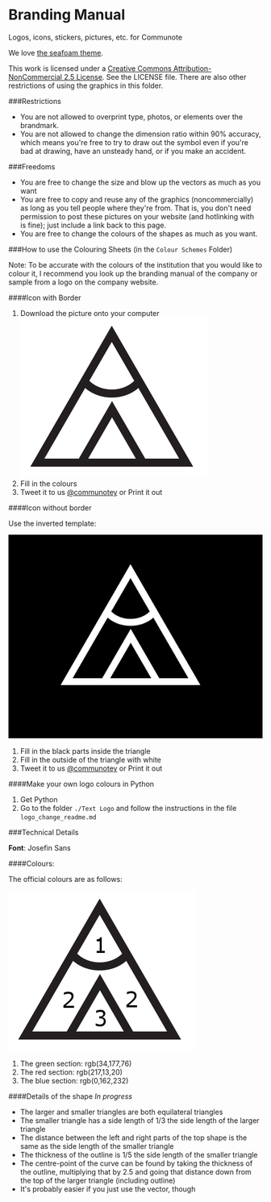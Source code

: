 Branding Manual
===============

Logos, icons, stickers, pictures, etc. for Communote

We love [the seafoam theme](https://kuler.adobe.com/Seafoam-color-theme-3883656/).

This work is licensed under a [Creative Commons Attribution-NonCommercial 2.5 License](http://creativecommons.org/licenses/by-nc/2.5/). See the LICENSE file. There are also other restrictions of using the graphics in this folder.

###Restrictions

* You are not allowed to overprint type, photos, or elements over the brandmark.
* You are not allowed to change the dimension ratio within 90% accuracy, which means you're free to try to draw out the symbol even if you're bad at drawing, have an unsteady hand, or if you make an accident.

###Freedoms

* You are free to change the size and blow up the vectors as much as you want
* You are free to copy and reuse any of the graphics (noncommercially) as long as you tell people where they're from. That is, you don't need permission to post these pictures on your website (and hotlinking with <img> is fine); just include a link back to this page.
* You are free to change the colours of the shapes as much as you want.

###How to use the Colouring Sheets (in the `Colour Schemes` Folder)

Note: To be accurate with the colours of the institution that you would like to colour it, I recommend you look up the branding manual of the company or sample from a logo on the company website.

####Icon with Border
1. Download the picture onto your computer ![template](Colour%20Schemes/Templates/logo_bw.png)
2. Fill in the colours
3. Tweet it to us [@communotey](https://twitter.com/communotey) or Print it out

####Icon without border

Use the inverted template:

![inverted template](Colour%20Schemes/Templates/logo_bw_invert.png)

1. Fill in the black parts inside the triangle
2. Fill in the outside of the triangle with white
3. Tweet it to us [@communotey](https://twitter.com/communotey) or Print it out

####Make your own logo colours in Python

1. Get Python
2. Go to the folder `./Text Logo` and follow the instructions in the file `logo_change_readme.md`

###Technical Details

**Font**: Josefin Sans

####Colours:

The official colours are as follows:

![Colour map](/Colour%20Schemes/logo_bw_label.png)

1. The green section: rgb(34,177,76)
2. The red section: rgb(217,13,20)
3. The blue section: rgb(0,162,232)

####Details of the shape
*In progress*

* The larger and smaller triangles are both equilateral triangles
* The smaller triangle has a side length of 1/3 the side length of the larger triangle
* The distance between the left and right parts of the top shape is the same as the side length of the smaller triangle
* The thickness of the outline is 1/5 the side length of the smaller triangle
* The centre-point of the curve can be found by taking the thickness of the outline, multiplying that by 2.5 and going that distance down from the top of the larger triangle (including outline)
* It's probably easier if you just use the vector, though

